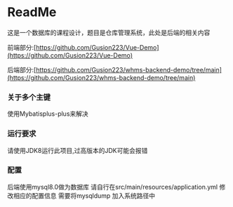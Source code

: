 # ReadMe

这是一个数据库的课程设计，题目是仓库管理系统，此处是后端的相关内容

前端部分:[https://github.com/Gusion223/Vue-Demo](https://github.com/Gusion223/Vue-Demo)

后端部分:[https://github.com/Gusion223/whms-backend-demo/tree/main](https://github.com/Gusion223/whms-backend-demo/tree/main)

### 关于多个主键

使用Mybatisplus-plus来解决

### 运行要求

请使用JDK8运行此项目,过高版本的JDK可能会报错

### 配置
后端使用mysql8.0做为数据库
请自行在src/main/resources/application.yml 修改相应的配置信息
需要将mysqldump 加入系统路径中